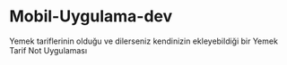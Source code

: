 # Mobil-Uygulama-dev
Yemek tariflerinin olduğu ve dilerseniz kendinizin ekleyebildiği bir Yemek Tarif Not Uygulaması
